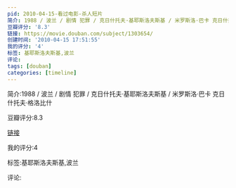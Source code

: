 ```yaml
---
pid: 2010-04-15-看过电影-杀人短片
简介: 1988 / 波兰 / 剧情 犯罪 / 克日什托夫·基耶斯洛夫斯基 / 米罗斯洛·巴卡 克日什托夫·格洛比什
豆瓣评分: '8.3'
链接: https://movie.douban.com/subject/1303654/
创建时间: '2010-04-15 17:51:55'
我的评分: '4'
标签: 基耶斯洛夫斯基,波兰
评论:
tags: [douban]
categories: [timeline]
---
```

简介:1988 / 波兰 / 剧情 犯罪 / 克日什托夫·基耶斯洛夫斯基 / 米罗斯洛·巴卡 克日什托夫·格洛比什

豆瓣评分:8.3

[链接](https://movie.douban.com/subject/1303654/)

我的评分:4

标签:基耶斯洛夫斯基,波兰

评论:

